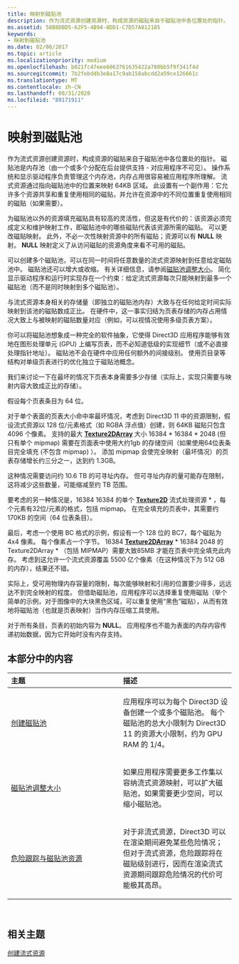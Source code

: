 ```yaml
---
title: 映射到磁贴池
description: 作为流式资源创建资源时，构成资源的磁贴来自于磁贴池中各位置处的指针。 磁贴池是内存池（由一个或多个分配在后台提供支持 - 对应用程序不可见）。
ms.assetid: 58B8DBD5-62F5-4B94-8DD1-C7D57A812185
keywords:
- 映射到磁贴池
ms.date: 02/08/2017
ms.topic: article
ms.localizationpriority: medium
ms.openlocfilehash: b021fc47eee6063761635422a780bb5f9f341f4d
ms.sourcegitcommit: 7b2febddb3e8a17c9ab158abcdd2a59ce126661c
ms.translationtype: MT
ms.contentlocale: zh-CN
ms.lasthandoff: 08/31/2020
ms.locfileid: "89171911"
---
```

# <a name="mappings-are-into-a-tile-pool"></a>映射到磁贴池


作为流式资源创建资源时，构成资源的磁贴来自于磁贴池中各位置处的指针。 磁贴池是内存池（由一个或多个分配在后台提供支持 - 对应用程序不可见）。 操作系统和显示驱动程序负责管理这个内存池，内存占用很容易被应用程序所理解。 流式资源通过指向磁贴池中的位置来映射 64KB 区域。 此设置有一个副作用：它允许多个资源共享和重复使用相同的磁贴，并允许在资源中的不同位置重复使用相同的磁贴（如果需要）。

为磁贴池以外的资源填充磁贴具有较高的灵活性，但这是有代价的：该资源必须完成定义和维护映射工作，即磁贴池中的哪些磁贴代表该资源所需的磁贴。 可以更改磁贴映射。 此外，不必一次性映射资源中的所有磁贴；资源可以有 **NULL** 映射。 **NULL** 映射定义了从访问磁贴的资源角度来看不可用的磁贴。

可以创建多个磁贴池，可以在同一时间将任意数量的流式资源映射到任意给定磁贴池中。 磁贴池还可以增大或收缩。 有关详细信息，请参阅[磁贴池调整大小](tile-pool-resizing.md)。 简化显示驱动程序和运行时实现存在一个约束：给定流式资源每次只能映射到最多一个磁贴池（而不是同时映射到多个磁贴池）。

与流式资源本身相关的存储量（即独立的磁贴池内存）大致与在任何给定时间实际映射到该池的磁贴数成正比。 在硬件中，这一事实归结为页表存储的内存占用情况大致上与被映射的磁贴数量对应（例如，可以视情况使用多级页表方案）。

你可以将磁贴池想象成一种完全的软件抽象，它使得 Direct3D 应用程序能够有效地在图形处理单元 (GPU) 上编写页表，而不必知道低级的实现细节（或不必直接处理指针地址）。 磁贴池不会在硬件中应用任何额外的间接级别。 使用页目录等结构对单级页表进行的优化独立于磁贴池概念。

我们来讨论一下在最坏的情况下页表本身需要多少存储（实际上，实现只需要与映射内容大致成正比的存储）。

假设每个页表条目为 64 位。

对于单个表面的页表大小命中率最坏情况，考虑到 Direct3D 11 中的资源限制，假设流式资源以 128 位/元素格式（如 RGBA 浮点值）创建，则 64KB 磁贴只包含 4096 个像素。 支持的最大 [**Texture2DArray**](/windows/desktop/direct3dhlsl/sm5-object-texture2darray) 大小 16384 \* 16384 \* 2048 (但只有单个 mipmap) 需要在页面表中使用大约1gb 的存储空间（如果使用64位表条目完全填充 (不包含 mipmap) ）。 添加 mipmap 会使完全映射（最坏情况）的页表存储增长约三分之一，达到约 1.3GB。

这种情况需要访问约 10.6 TB 的可寻址内存。 但可寻址内存的量可能存在限制，这将减少这些数量，可能缩减至约 TB 范围。

要考虑的另一种情况是，16384 16384 的单个 [**Texture2D**](/windows/desktop/direct3dhlsl/sm5-object-texture2d) 流式处理资源 \* ，每个元素有32位/元素的格式，包括 mipmap。 在完全填充的页表中，其需要约 170KB 的空间（64 位表条目）。

最后，考虑一个使用 BC 格式的示例，假设有一个 128 位的 BC7，每个磁贴为 4x4 像素。 每个像素占一个字节。 16384 [**Texture2DArray**](/windows/desktop/direct3dhlsl/sm5-object-texture2darray) \* 16384 2048 的 Texture2DArray \* （包括 MIPMAP）需要大致85MB 才能在页表中完全填充此内存。 考虑到这允许一个流式资源覆盖 5500 亿个像素（在这种情况下为 512 GB 的内存），结果还不错。

实际上，受可用物理内存容量的限制，每次能够映射和引用的位置要少得多，远远达不到完全映射的程度。 但借助磁贴池，应用程序可以选择重复使用磁贴（举个简单的示例，对于图像中的大块黑色区域，可以重复使用“黑色”磁贴），从而有效地将磁贴池（也就是页表映射）当作内存压缩工具使用。

对于所有条目，页表的初始内容为 **NULL**。 应用程序也不能为表面的内存内容传递初始数据，因为它开始时没有内存支持。

## <a name="span-idin-this-sectionspanin-this-section"></a><span id="in-this-section"></span>本部分中的内容


<table>
<colgroup>
<col width="50%" />
<col width="50%" />
</colgroup>
<thead>
<tr class="header">
<th align="left">主题</th>
<th align="left">描述</th>
</tr>
</thead>
<tbody>
<tr class="odd">
<td align="left"><p><a href="tile-pool-creation.md">创建磁贴池</a></p></td>
<td align="left"><p>应用程序可以为每个 Direct3D 设备创建一个或多个磁贴池。 每个磁贴池的总大小限制为 Direct3D 11 的资源大小限制，约为 GPU RAM 的 1/4。</p></td>
</tr>
<tr class="even">
<td align="left"><p><a href="tile-pool-resizing.md">磁贴池调整大小</a></p></td>
<td align="left"><p>如果应用程序需要更多工作集以容纳流式资源映射，可以扩大磁贴池，如果需要更少空间，可以缩小磁贴池。</p></td>
</tr>
<tr class="odd">
<td align="left"><p><a href="hazard-tracking-versus-tile-pool-resources.md">危险跟踪与磁贴池资源</a></p></td>
<td align="left"><p>对于非流式资源，Direct3D 可以在渲染期间避免某些危险情况；但对于流式资源，危险跟踪将在磁贴级别进行，因而在渲染流式资源期间跟踪危险情况的代价可能极其高昂。</p></td>
</tr>
</tbody>
</table>

 

## <a name="span-idrelated-topicsspanrelated-topics"></a><span id="related-topics"></span>相关主题


[创建流式资源](creating-streaming-resources.md)

 

 